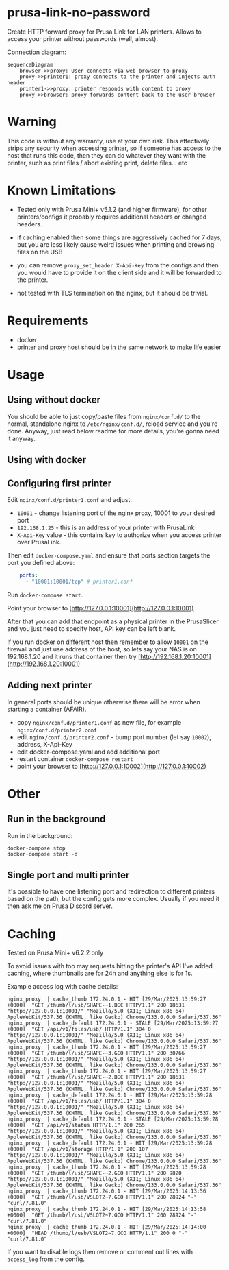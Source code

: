 # prusa-link-no-password

Create HTTP forward proxy for Prusa Link for LAN printers.
Allows to access your printer without passwords (well, almost).

Connection diagram:

```mermaid
sequenceDiagram
    browser->>proxy: User connects via web browser to proxy
    proxy->>printer1: proxy connects to the printer and injects auth header
    printer1->>proxy: printer responds with content to proxy
    proxy->>browser: proxy forwards content back to the user browser
```

# Warning

This code is without any warranty, use at your own risk.
This effectively strips any security when accessing printer,
so if someone has access to the host that runs this code,
then they can do whatever they want with the printer,
such as print files / abort existing print, delete files... etc

# Known Limitations

- Tested only with Prusa Mini+ v5.1.2 (and higher firmware), for other printers/configs
  it probably requires additional headers or changed headers.
- if caching enabled then some things are aggressively cached for 7 days,
  but you are less likely cause weird issues when printing and browsing files on the USB

- you can remove `proxy_set_header X-Api-Key` from the configs and then you would
  have to provide it on the client side and it will be forwarded to the printer.

- not tested with TLS termination on the nginx, but it should be trivial.

# Requirements

- docker
- printer and proxy host should be in the same network to make life easier

# Usage

## Using without docker

You should be able to just copy/paste files from `nginx/conf.d/` to the normal,
standalone nginx to `/etc/nginx/conf.d/`, reload service and you're done.
Anyway, just read below readme for more details, you're gonna need it anyway.

## Using with docker

## Configuring first printer

Edit `nginx/conf.d/printer1.conf` and adjust:

- `10001` - change listening port of the nginx proxy, 10001 to your desired port
- `192.168.1.25` - this is an address of your printer with PrusaLink
- `X-Api-Key` value - this contains key to authorize when you access printer over PrusaLink.

Then edit `docker-compose.yaml` and ensure that ports section targets the port you defined above:

```yaml
    ports:
      - "10001:10001/tcp" # printer1.conf
```

Run `docker-compose start`.

Point your browser to [http://127.0.0.1:10001](http://127.0.0.1:10001)

After that you can add that endpoint as a physical printer in the PrusaSlicer
and you just need to specify host, API key can be left blank.

If you run docker on different host then remember to allow `10001` on the firewall
and just use address of the host, so lets say your NAS is on 192.168.1.20 and
it runs that container then try [http://192.168.1.20:10001](http://192.168.1.20:10001)

## Adding next printer

In general ports should be unique otherwise there will be error when starting
a container (AFAIR).

- copy `nginx/conf.d/printer1.conf` as new file, for example `nginx/conf.d/printer2.conf`
- edit `nginx/conf.d/printer2.conf` - bump port number (let say `10002`), address, X-Api-Key
- edit docker-compose.yaml and add additional port
- restart container `docker-compose restart`
- point your browser to [http://127.0.0.1:10002](http://127.0.0.1:10002)

# Other

## Run in the background

Run in the background:

```shell
docker-compose stop
docker-compose start -d
```

## Single port and multi printer

It's possible to have one listening port and redirection to different printers
based on the path, but the config gets more complex. Usually if you need it then
ask me on Prusa Discord server.

# Caching

Tested on Prusa Mini+ v6.2.2 only

To avoid issues with too may requests hitting the printer's API I've added caching,
where thumbnails are for 24h and anything else is for 1s.

Example access log with cache details:

<!-- markdownlint-disable html line-length -->
```text
nginx_proxy  | cache_thumb 172.24.0.1 - HIT [29/Mar/2025:13:59:27 +0000]  "GET /thumb/l/usb/SHAPE-~1.BGC HTTP/1.1" 200 18631 "http://127.0.0.1:10001/" "Mozilla/5.0 (X11; Linux x86_64) AppleWebKit/537.36 (KHTML, like Gecko) Chrome/133.0.0.0 Safari/537.36"
nginx_proxy  | cache_default 172.24.0.1 - STALE [29/Mar/2025:13:59:27 +0000]  "GET /api/v1/files/usb/ HTTP/1.1" 304 0 "http://127.0.0.1:10001/" "Mozilla/5.0 (X11; Linux x86_64) AppleWebKit/537.36 (KHTML, like Gecko) Chrome/133.0.0.0 Safari/537.36"
nginx_proxy  | cache_thumb 172.24.0.1 - HIT [29/Mar/2025:13:59:27 +0000]  "GET /thumb/l/usb/SHAPE-~3.GCO HTTP/1.1" 200 30766 "http://127.0.0.1:10001/" "Mozilla/5.0 (X11; Linux x86_64) AppleWebKit/537.36 (KHTML, like Gecko) Chrome/133.0.0.0 Safari/537.36"
nginx_proxy  | cache_thumb 172.24.0.1 - HIT [29/Mar/2025:13:59:27 +0000]  "GET /thumb/l/usb/SHAPE-~2.BGC HTTP/1.1" 200 18631 "http://127.0.0.1:10001/" "Mozilla/5.0 (X11; Linux x86_64) AppleWebKit/537.36 (KHTML, like Gecko) Chrome/133.0.0.0 Safari/537.36"
nginx_proxy  | cache_default 172.24.0.1 - HIT [29/Mar/2025:13:59:28 +0000]  "GET /api/v1/files/usb/ HTTP/1.1" 304 0 "http://127.0.0.1:10001/" "Mozilla/5.0 (X11; Linux x86_64) AppleWebKit/537.36 (KHTML, like Gecko) Chrome/133.0.0.0 Safari/537.36"
nginx_proxy  | cache_default 172.24.0.1 - STALE [29/Mar/2025:13:59:28 +0000]  "GET /api/v1/status HTTP/1.1" 200 265 "http://127.0.0.1:10001/" "Mozilla/5.0 (X11; Linux x86_64) AppleWebKit/537.36 (KHTML, like Gecko) Chrome/133.0.0.0 Safari/537.36"
nginx_proxy  | cache_default 172.24.0.1 - HIT [29/Mar/2025:13:59:28 +0000]  "GET /api/v1/storage HTTP/1.1" 200 107 "http://127.0.0.1:10001/" "Mozilla/5.0 (X11; Linux x86_64) AppleWebKit/537.36 (KHTML, like Gecko) Chrome/133.0.0.0 Safari/537.36"
nginx_proxy  | cache_thumb 172.24.0.1 - HIT [29/Mar/2025:13:59:28 +0000]  "GET /thumb/l/usb/SHAPE-~2.GCO HTTP/1.1" 200 9820 "http://127.0.0.1:10001/" "Mozilla/5.0 (X11; Linux x86_64) AppleWebKit/537.36 (KHTML, like Gecko) Chrome/133.0.0.0 Safari/537.36"
nginx_proxy  | cache_thumb 172.24.0.1 - HIT [29/Mar/2025:14:13:56 +0000]  "GET /thumb/l/usb/VSLOT2~7.GCO HTTP/1.1" 200 28924 "-" "curl/7.81.0"
nginx_proxy  | cache_thumb 172.24.0.1 - HIT [29/Mar/2025:14:13:58 +0000]  "GET /thumb/l/usb/VSLOT2~7.GCO HTTP/1.1" 200 28924 "-" "curl/7.81.0"
nginx_proxy  | cache_thumb 172.24.0.1 - HIT [29/Mar/2025:14:14:00 +0000]  "HEAD /thumb/l/usb/VSLOT2~7.GCO HTTP/1.1" 200 0 "-" "curl/7.81.0"
```
  <!-- markdownlint-enable html line-length -->

If you want to disable logs then remove or comment out lines with `access_log` from the config.
